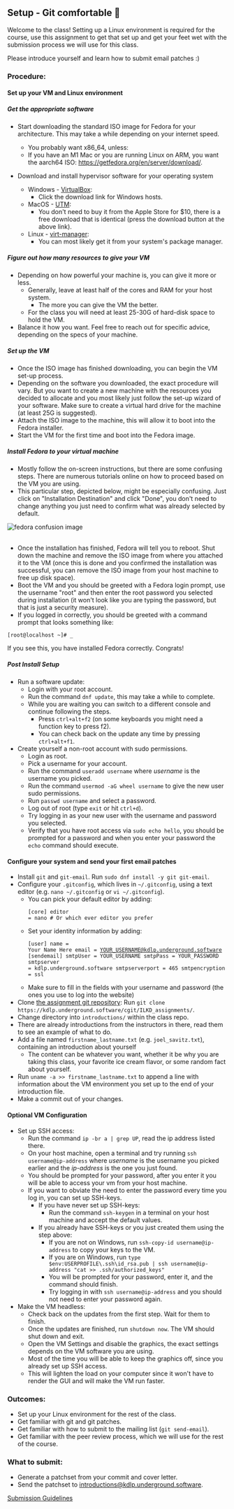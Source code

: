 ## Setup - Git comfortable 🥲

Welcome to the class! Setting up a Linux environment is required for the course, use this assignment to get that set up and get your feet wet with the submission process we will use for this class.

Please introduce yourself and learn how to submit email patches :)

### Procedure:

#### Set up your VM and Linux environment

##### Get the appropriate software

* Start downloading the standard ISO image for Fedora for your architecture. This may take a while depending on your internet speed.
  * You probably want x86\_64, unless:
  * If you have an M1 Mac or you are running Linux on ARM, you want the aarch64 ISO: <https://getfedora.org/en/server/download/>.

* Download and install hypervisor software for your operating system
  * Windows - [VirtualBox](https://www.virtualbox.org/wiki/Downloads):
    * Click the download link for Windows hosts.
  * MacOS - [UTM](https://mac.getutm.app/):
    * You don't need to buy it from the Apple Store for $10, there is a free download that is identical (press the download button at the above link).
  * Linux - [virt-manager](https://virt-manager.org/):
    * You can most likely get it from your system's package manager.

##### Figure out how many resources to give your VM
* Depending on how powerful your machine is, you can give it more or less.
  * Generally, leave at least half of the cores and RAM for your host system.
    * The more you can give the VM the better.
  * For the class you will need at least 25-30G of hard-disk space to hold the VM.
* Balance it how you want. Feel free to reach out for specific advice, depending on the specs of your machine.

##### Set up the VM
* Once the ISO image has finished downloading, you can begin the VM set-up process.
* Depending on the software you downloaded, the exact procedure will vary. But you want to create a new machine with the resources you decided to allocate and you most likely just follow the set-up wizard of your software. Make sure to create a virtual hard drive for the machine (at least 25G is suggested).
* Attach the ISO image to the machine, this will allow it to boot into the Fedora installer.
* Start the VM for the first time and boot into the Fedora image.

##### Install Fedora to your virtual machine
* Mostly follow the on-screen instructions, but there are some confusing steps. There are numerous tutorials online on how to proceed based on the VM you are using.
* This particular step, depicted below, might be especially confusing. Just click on "Installation Destination" and click "Done", you don't need to change anything you just need to confirm what was already selected by default.

<div id="confusion"><img alt="fedora confusion image" src="/images/fedora_confusion.png"></img></div>

<br>

* Once the installation has finished, Fedora will tell you to reboot. Shut down the machine and remove the ISO image from where you attached it to the VM (once this is done and you confirmed the installation was successful, you can remove the ISO image from your host machine to free up disk space).
* Boot the VM and you should be greeted with a Fedora login prompt, use the username "root" and then enter the root password you selected during installation (it won't look like you are typing the password, but that is just a security measure).
* If you logged in correctly, you should be greeted with a command prompt that looks something like:
```
[root@localhost ~]# _
``` 
If you see this, you have installed Fedora correctly. Congrats!

##### Post Install Setup
* Run a software update:
  * Login with your root account.
  * Run the command `dnf update`, this may take a while to complete.
  * While you are waiting you can switch to a different console and continue following the steps.
    * Press `ctrl+alt+f2` (on some keyboards you might need a function key to press f2).
    * You can check back on the update any time by pressing `ctrl+alt+f1`.
* Create yourself a non-root account with sudo permissions.
  * Login as root.
  * Pick a username for your account.  
  * Run the command `useradd username` where *username* is the username you picked.
  * Run the command `usermod -aG wheel username` to give the new user sudo permissions.
  * Run `passwd username` and select a password.
  * Log out of root (type `exit` or hit `ctrl+d`).
  * Try logging in as your new user with the username and password you selected.
  * Verify that you have root access via `sudo echo hello`, you should be prompted for a password and when you enter your password the `echo` command should execute.

#### Configure your system and send your first email patches

* Install `git` and `git-email`. Run `sudo dnf install -y git git-email`.
* Configure your `.gitconfig`, which lives in `~/.gitconfig`, using a text editor (e.g. `nano ~/.gitconfig` or `vi ~/.gitconfig`).
    * You can pick your default editor by adding: <pre><code>[core]
        editor = nano # Or which ever editor you prefer
</code></pre>
    * Set your identity information by adding: <pre><code>[user]
		name = Your Name Here
		email = YOUR_USERNAME@kdlp.underground.software
[sendemail]
		smtpUser = YOUR_USERNAME
		smtpPass = YOUR_PASSWORD
		smtpserver = kdlp.underground.software
		smtpserverport = 465
		smtpencryption = ssl
</code></pre>
    * Make sure to fill in the fields with your username and password (the ones you use to log into the website)
* Clone [the assignment git repository](https://kdlp.underground.software/cgit/ILKD_assignments/): Run `git clone https://kdlp.underground.software/cgit/ILKD_assignments/`.
* Change directory into `introductions/` within the class repo.
* There are already introductions from the instructors in there, read them to see an example of what to do.
* Add a file named `firstname_lastname.txt` (e.g. `joel_savitz.txt`), containing an introduction about yourself
    * The content can be whatever you want, whether it be why you are taking this class, your favorite ice cream flavor, or some random fact about yourself.
* Run `uname -a >> firstname_lastname.txt` to append a line with information about the VM environment you set up to the end of your introduction file.
* Make a commit out of your changes.

#### Optional VM Configuration
* Set up SSH access:
  * Run the command `ip -br a | grep UP`, read the ip address listed there.
  * On your host machine, open a terminal and try running `ssh username@ip-address` where *username* is the username you picked earlier and the *ip-address* is the one you just found.
  * You should be prompted for your password, after you enter it you will be able to access your vm from your host machine.
  * If you want to obviate the need to enter the password every time you log in, you can set up SSH-keys.
    * If you have never set up SSH-keys: 
      * Run the command `ssh-keygen` in a terminal on your host machine and accept the default values.
    * If you already have SSH-keys or you just created them using the step above:
      * If you are not on Windows, run `ssh-copy-id username@ip-address` to copy your keys to the VM.
      * If you are on Windows, run `type $env:USERPROFILE\.ssh\id_rsa.pub | ssh username@ip-address "cat >> .ssh/authorized_keys"`
      * You will be prompted for your password, enter it, and the command should finish.
      * Try logging in with `ssh username@ip-address` and you should not need to enter your password again.
* Make the VM headless:
  * Check back on the updates from the first step. Wait for them to finish.
  * Once the updates are finished, run `shutdown now`. The VM should shut down and exit.
  * Open the VM Settings and disable the graphics, the exact settings depends on the VM software you are using.
  * Most of the time you will be able to keep the graphics off, since you already set up SSH access.
  * This will lighten the load on your computer since it won't have to render the GUI and will make the VM run faster.


### Outcomes:
* Set up your Linux environment for the rest of the class.
* Get familiar with git and git patches.
* Get familiar with how to submit to the mailing list (`git send-email`).
* Get familiar with the peer review process, which we will use for the rest of the course.


### What to submit:
* Generate a patchset from your commit and cover letter.
* Send the patchset to introductions@kdlp.underground.software.

[Submission Guidelines](../policies/submission_guidelines.md)
